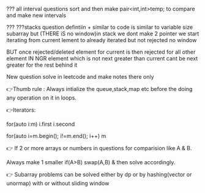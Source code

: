 
??? all interval questions sort and then make pair<int,int>temp; to compare and make new intervals

??? ???stacks question defintiin + similar to code is similar to variable size subarray but (THERE iS no window)in stack we dont make 2 pointer we start iterating from current lement to already iterated but not rejected no window 

BUT once rejected/deleted element for current is then rejected for all other element
IN NGR  element which is not next greater than current cant be next greater for the rest behind it


New question solve in leetcode and make notes there only

👉Thumb rule : Always intialize the queue,stack,map etc before the doing any operation on it in loops.

👉Iterators:

for(auto i:m) i.first i.second

for(auto i=m.begin(); i!=m.end(); i++) m

👉 If 2 or more arrays or numbers in questions for comparision like A & B.

Always make 1 smaller if(A>B) swap(A,B) & then solve accordingly.


👉 Subarray problems can be solved either by dp or by hashing(vector or unormap) with or without sliding window

